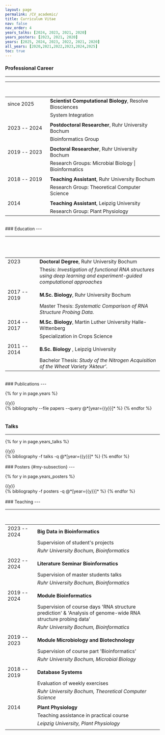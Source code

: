 ```yaml
---
layout: page
permalink: /CV_academic/
title: Curriculum Vitae
nav: false
nav_order: 4
years_talks: [2024, 2023, 2021, 2020]
years_posters: [2023, 2021, 2020]
years: [2025, 2024, 2023, 2022, 2021, 2020]
all_years: [2020,2021,2022,2023,2024,2025]
toc: true
---
```



### Professional Career 
---

| &emsp;    &emsp;  &emsp;  &emsp;  &emsp;  &emsp; &emsp; &thinsp; | &emsp;                                                                   |
| ------------------------------------------------------- | ------------------------------------------------------------------------ |
| since 2025                                              | **Scientist Computational Biology**, Resolve Biosciences                 |
|                                                         | System Integration                                                       |
|                                                         |                                                                          |
| 2023 -- 2024                                            | **Postdoctoral Researcher**, Ruhr University Bochum                      |
|                                                         | Bioinformatics Group                                                     |
|                                                         |                                                                          |
| 2019 -- 2023                                            | **Doctoral Researcher**, Ruhr University Bochum                          |
|                                                         | Research Groups: Microbial Biology \| Bioinformatics                     |
|                                                         |                                                                          |
| 2018 -- 2019                                            | **Teaching Assistant**, Ruhr University Bochum                           |
|                                                         | Research Group: Theoretical Computer Science                             |
|                                                         |                                                                          |
| 2014                                                    | **Teaching Assistant**, Leipzig University                               |
|                                                         | Research Group: Plant Physiology                              |

<br>
### Education
---

| &emsp;    &emsp;  &emsp;  &emsp;  &emsp;  &emsp; &emsp;   &emsp; &emsp; | &emsp;                                                                                                                  |
| ------------------------------------------------------- | ----------------------------------------------------------------------------------------------------------------------- |
| 2023                                                    | **Doctoral Degree**, Ruhr University Bochum                                                                             |
|                                                         | Thesis: *Investigation of functional RNA structures using deep learning and experiment-guided computational approaches* |
|                                                         |                                                                                                                         |
| 2017 -- 2019                                            | **M.Sc. Biology**, Ruhr University Bochum                                                                               |
|                                                         | Master Thesis: *Systematic Comparison of RNA Structure Probing Data.*                                                   |
|                                                         |                                                                                                                         |
| 2014 -- 2017                                            | **M.Sc. Biology**, Martin Luther University Halle-Wittenberg                                                            |
|                                                         | Specialization in Crops Science                                                                                         |
|                                                         |                                          |                                                                                                                         |
|  2011 -- 2014                                            | **B.Sc. Biology** , Leipzig University                                                                                  |
|                                                         | Bachelor Thesis: *Study of the Nitrogen Acquisition of the Wheat Variety ’Akteur’.*                                     |


<br>
### Publications
---

<div class="publications">

{% for y in page.years %}
<div class="unfancy_year">{{y}}</div>
  {% bibliography --file papers --query @*[year={{y}}]* %}
{% endfor %}

</div>


<br>



### Talks
---
<div class="publications">

{% for y in page.years_talks %}
  <div class="unfancy_year">{{y}}</div>
  {% bibliography -f talks -q @*[year={{y}}]* %}
{% endfor %}

</div>


<br>
### Posters {#my-subsection}
---

<div class="publications">

{% for y in page.years_posters %}
<div class="unfancy_year">{{y}}</div>
  {% bibliography -f posters -q @*[year={{y}}]* %}
{% endfor %}

</div>

<br>
### Teaching
---                        



|   &emsp;    &emsp;  &emsp;  &emsp;  &emsp;  &emsp; &emsp; &thinsp;| &emsp;                                                                                                       |
| ------------ | ------------------------------------------------------------------------------------------------------------ |
| 2023 -- 2024  | **Big Data in Bioinformatics**                                                                               |
|              | Supervision of student's projects                                                                            |
|              | *Ruhr University Bochum, Bioinformatics*                                                                     |
|              |                                                                                                              |
| 2022 -- 2024   | **Literature Seminar Bioinformatics**                                                                        |
|              | Supervision of master students talks                                                                         |
|              | *Ruhr University Bochum, Bioinformatics*                                                                     |
|              |                                                                                                              |
| 2019 -- 2024  | **Module Bioinformatics**                                                                                    |
|              | Supervision of course days 'RNA structure prediction' & 'Analysis of genome-wide RNA structure probing data' |
|              | *Ruhr University Bochum, Bioinformatics*                                                                     |
|              |                                                                                                              |
| 2019 -- 2023   | **Module Microbiology and Biotechnology**                                                                    |
|              | Supervision of course part 'Bioinformatics'                                                                  |
|              | *Ruhr University Bochum, Microbial Biology*                                                                  |
|              |                                                                                                              |
| 2018 -- 2019 | **Database Systems**                                                                                         |
|              | Evaluation of weekly exercises                                                                               |
|              | *Ruhr University Bochum, Theoretical Computer Science*                                                       |
|              |                                                                                                              |
| 2014         | **Plant Physiology**                                                                                         |
|              | Teaching assistance in practical course                                                                      |
|              | *Leipzig University, Plant Physiology*                                                                       |
|              |                                                                                                              |

